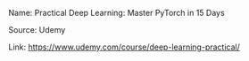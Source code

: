 Name: Practical Deep Learning: Master PyTorch in 15 Days

Source: Udemy

Link: https://www.udemy.com/course/deep-learning-practical/

